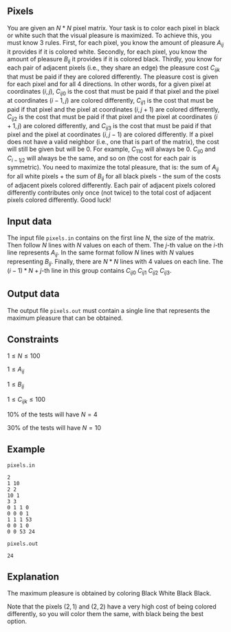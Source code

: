 ## Pixels

You are given an $N * N$ pixel matrix. Your task is to color each pixel in black or white such that the visual pleasure is maximized. To achieve this, you must know 3 rules. First, for each pixel, you know the amount of pleasure $A_{ij}$ it provides if it is colored white. Secondly, for each pixel, you know the amount of pleasure $B_{ij}$ it provides if it is colored black. Thirdly, you know for each pair of adjacent pixels (i.e., they share an edge) the pleasure cost $C_{ijk}$ that must be paid if they are colored differently. The pleasure cost is given for each pixel and for all 4 directions. In other words, for a given pixel at coordinates $(i, j)$, $C_{ij0}$ is the cost that must be paid if that pixel and the pixel at coordinates $(i - 1, j)$ are colored differently, $C_{ij1}$ is the cost that must be paid if that pixel and the pixel at coordinates $(i, j + 1)$ are colored differently, $C_{ij2}$ is the cost that must be paid if that pixel and the pixel at coordinates $(i + 1, j)$ are colored differently, and $C_{ij3}$ is the cost that must be paid if that pixel and the pixel at coordinates $(i, j - 1)$ are colored differently. If a pixel does not have a valid neighbor (i.e., one that is part of the matrix), the cost will still be given but will be 0. For example, $C_{110}$ will always be 0. $C_{ij0}$ and $C_{i-1j2}$ will always be the same, and so on (the cost for each pair is symmetric). You need to maximize the total pleasure, that is: the sum of $A_{ij}$ for all white pixels + the sum of $B_{ij}$ for all black pixels - the sum of the costs of adjacent pixels colored differently. Each pair of adjacent pixels colored differently contributes only once (not twice) to the total cost of adjacent pixels colored differently. Good luck!

## Input data

The input file `pixels.in` contains on the first line $N$, the size of the matrix. Then follow $N$ lines with $N$ values on each of them. The $j$-th value on the $i$-th line represents $A_{ij}$. In the same format follow $N$ lines with $N$ values representing $B_{ij}$. Finally, there are $N * N$ lines with 4 values on each line. The $(i - 1) * N + j$-th line in this group contains $C_{ij0}$ $C_{ij1}$ $C_{ij2}$ $C_{ij3}$.

## Output data

The output file `pixels.out` must contain a single line that represents the maximum pleasure that can be obtained.

## Constraints

$1 \leq N \leq 100$

$1 \leq A_{ij}$

$1 \leq B_{ij}$

$1 \leq C_{ijk} \leq 100$

10% of the tests will have $N = 4$

30% of the tests will have $N = 10$

## Example

`pixels.in`
```
2
1 10
2 2
10 1
3 3
0 1 1 0
0 0 0 1
1 1 1 53
0 0 1 0
0 0 53 24
```

`pixels.out`
```
24
```

## Explanation

The maximum pleasure is obtained by coloring Black White Black Black.

Note that the pixels $(2, 1)$ and $(2, 2)$ have a very high cost of being colored differently, so you will color them the same, with black being the best option.